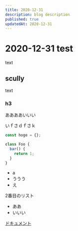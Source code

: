 ```yaml
---
title: 2020-12-31
description: blog description
published: true
updatedAt: 2020-12-31
---
```


# 2020-12-31 test

text

## scully

text

### h3

ああああいいい

いｆさｄｆさｋ

```ts
const hoge = {};

class Foo {
  bar() {
    return 1;
  }
}
```

- a
- ううう
- え

2番目のリスト

* ああ
* いいい

[ドキュメント](www.github.com)
